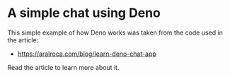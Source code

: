 # A simple chat using Deno

This simple example of how Deno works was taken from the code used in the article:

* https://aralroca.com/blog/learn-deno-chat-app

Read the article to learn more about it.